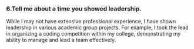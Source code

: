 ### 6.Tell me about a time you showed leadership.

While I may not have extensive professional experience, I have shown leadership in various academic group projects. For example, I took the lead in organizing a coding competition within my college, demonstrating my ability to manage and lead a team effectively.
